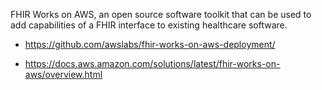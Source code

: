  FHIR Works on AWS, an open source software toolkit that can be used to add capabilities of a FHIR interface to existing healthcare software.
 
 

* https://github.com/awslabs/fhir-works-on-aws-deployment/

* https://docs.aws.amazon.com/solutions/latest/fhir-works-on-aws/overview.html
